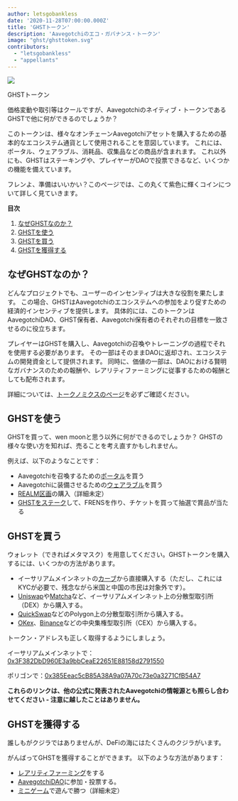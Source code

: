 ```yaml
---
author: letsgobankless
date: '2020-11-28T07:00:00.000Z'
title: 'GHSTトークン'
description: 'Aavegotchiのエコ・ガバナンス・トークン'
image: "ghst/ghsttoken.svg"
contributors:
  - "letsgobankless"
  - "appellants"
---
```


<div class="headerImageContainer">
<img class="headerImage" src="/ghst/ghst.gif">
<p class="headerImageText">GHSTトークン</p>
</div>

価格変動や取引等はクールですが、Aavegotchiのネイティブ・トークンであるGHSTで他に何ができるのでしょうか？

このトークンは、様々なオンチェーンAavegotchiアセットを購入するための基本的なエコシステム通貨として使用されることを意図しています。 これには、ポータル、ウェアラブル、消耗品、収集品などの商品が含まれます。 これ以外にも、GHSTはステーキングや、プレイヤーがDAOで投票できるなど、いくつかの機能を備えています。

フレンよ、準備はいいかい？このページでは、この丸くて紫色に輝くコインについて詳しく見ていきます。

<div class="contentsBox">

**目次**

<ol>
<li><a href=#why-ghst>なぜGHSTなのか？</a></li>
<li><a href=#using-ghst>GHSTを使う</a></li>
<li><a href=#buying-ghst>GHSTを買う</a></li>
<li><a href=#earning-ghst>GHSTを獲得する</a></li>
</ol>

</div>

## なぜGHSTなのか？
どんなプロジェクトでも、ユーザーのインセンティブは大きな役割を果たします。 この場合、GHSTはAavegotchiのエコシステムへの参加をより促すための経済的インセンティブを提供します。 具体的には、このトークンはAavegotchiDAO、GHST保有者、Aavegotchi保有者のそれぞれの目標を一致させるのに役立ちます。

プレイヤーはGHSTを購入し、Aavegotchiの召喚やトレーニングの過程でそれを使用する必要があります。 その一部はそのままDAOに返却され、エコシステムの開発資金として提供されます。 同時に、価値の一部は、DAOにおける賢明なガバナンスのための報酬や、レアリティファーミングに従事するための報酬としても配布されます。

詳細については、[トークノミクスのページ](/tokenomics)を必ずご確認ください。

## GHSTを使う
GHSTを買って、wen moonと思う以外に何ができるのでしょうか？ GHSTの様々な使い方を知れば、売ることを考え直すかもしれません。

例えば、以下のようなことです：

* Aavegotchiを召喚するための[ポータル](/portals)を買う
* Aavegotchiに装備させるための[ウェアラブル](/wearables)を買う
* [REALM区画](/metaverse)の購入（詳細未定）
* [GHSTをステーク](/staking)して、FRENSを作り、チケットを買って抽選で賞品が当たる

## GHSTを買う
ウォレット（できればメタマスク）を用意してください。GHSTトークンを購入するには、いくつかの方法があります。

* イーサリアムメインネットの[カーブ](/curve)から直接購入する（ただし、これにはKYCが必要で、残念ながら米国と中国の市民は対象外です）。
* [Uniswap](https://app.uniswap.org/#/swap?inputCurrency=ETH&outputCurrency=0x3f382dbd960e3a9bbceae22651e88158d2791550)や[Matcha](https://matcha.xyz/markets/GHST)など、イーサリアムメインネット上の分散型取引所（DEX）から購入する。
* [QuickSwap](https://quickswap.exchange/#/swap?outputCurrency=0x385eeac5cb85a38a9a07a70c73e0a3271cfb54a7)などのPolygon上の分散型取引所から購入する。
* [OKex](https://www.okex.com/spot/trade/ghst-eth#type=1)、[Binance](https://www.binance.com/en/trade/GHST_ETH?layout=pro)などの中央集権型取引所（CEX）から購入する。

トークン・アドレスも正しく取得するようにしましょう。

イーサリアムメインネットで：[0x3F382DbD960E3a9bbCeaE22651E88158d2791550](https://etherscan.io/token/0x3F382DbD960E3a9bbCeaE22651E88158d2791550)

ポリゴンで：[0x385Eeac5cB85A38A9a07A70c73e0a3271CfB54A7](https://explorer-mainnet.maticvigil.com/address/0x385Eeac5cB85A38A9a07A70c73e0a3271CfB54A7/transactions)

**これらのリンクは、他の公式に発表されたAavegotchiの情報源とも照らし合わせてください - 注意に越したことはありません。**

## GHSTを獲得する
誰しもがクジラではありませんが、DeFiの海にはたくさんのクジラがいます。

がんばってGHSTを獲得することができます。 以下のような方法があります：

* [レアリティファーミング](/rarity-farming)をする
* [AavegotchiDAO](/dao)に参加・投票する。
* [ミニゲーム](/minigames)で遊んで勝つ（詳細未定）




